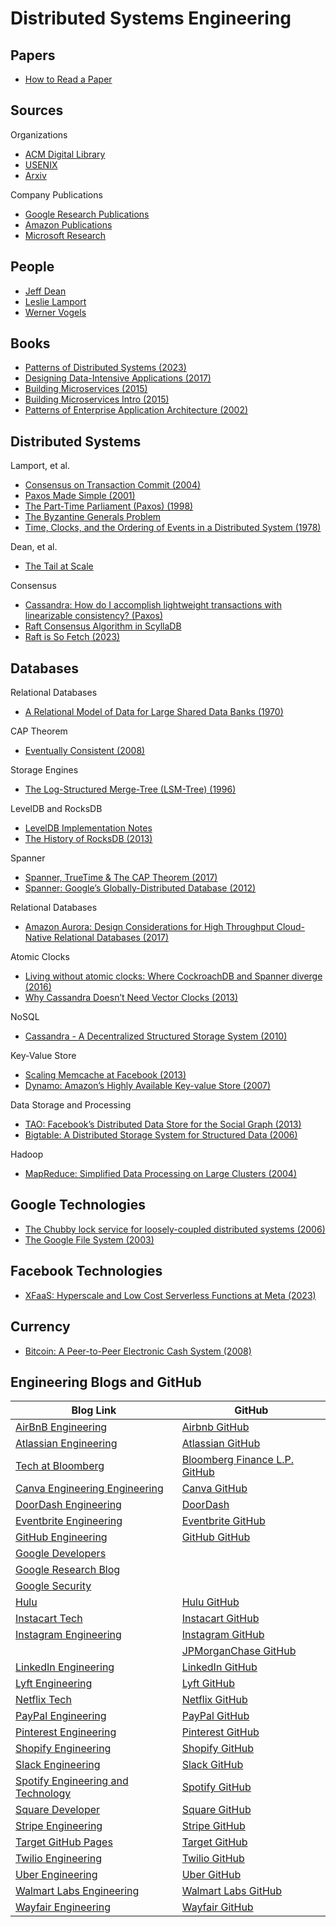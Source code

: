 # Distributed Systems Engineering

## Papers

* [How to Read a Paper](http://ccr.sigcomm.org/online/files/p83-keshavA.pdf)

## Sources

Organizations
* [ACM Digital Library](https://dl.acm.org)
* [USENIX](https://www.usenix.org)
* [Arxiv](https://arxiv.org/)

Company Publications
* [Google Research Publications](https://research.google/pubs/)
* [Amazon Publications](https://www.amazon.science/publications)
* [Microsoft Research](https://www.microsoft.com/en-us/research/)

## People

* [Jeff Dean](https://scholar.google.com/citations?user=NMS69lQAAAAJ&hl=en)
* [Leslie Lamport](https://lamport.azurewebsites.net/pubs/pubs.html)
* [Werner Vogels](https://www.allthingsdistributed.com)

## Books

* [Patterns of Distributed Systems (2023)](https://martinfowler.com/articles/patterns-of-distributed-systems/)
* [Designing Data-Intensive Applications (2017)](https://www.amazon.com/Designing-Data-Intensive-Applications-Reliable-Maintainable/dp/1449373321)
* [Building Microservices (2015)](https://www.amazon.com/Building-Microservices-Designing-Fine-Grained-Systems/dp/1492034029/)
* [Building Microservices Intro (2015)](https://www.infoq.com/articles/microservices-intro/)
* [Patterns of Enterprise Application Architecture (2002)](https://martinfowler.com/eaaCatalog/)

## Distributed Systems

Lamport, et al. 
* [Consensus on Transaction Commit (2004)](https://dsf.berkeley.edu/cs286/papers/paxoscommit-tods2006.pdf)
* [Paxos Made Simple (2001)](https://www.microsoft.com/en-us/research/uploads/prod/2016/12/paxos-simple-Copy.pdf)
* [The Part-Time Parliament (Paxos) (1998)](https://www.microsoft.com/en-us/research/uploads/prod/2016/12/The-Part-Time-Parliament.pdf)
* [The Byzantine Generals Problem](https://www.microsoft.com/en-us/research/publication/byzantine-generals-problem/)
* [Time, Clocks, and the Ordering of Events in a Distributed System (1978)](https://www.microsoft.com/en-us/research/uploads/prod/2016/12/Time-Clocks-and-the-Ordering-of-Events-in-a-Distributed-System.pdf)

Dean, et al. 
* [The Tail at Scale](https://cacm.acm.org/research/the-tail-at-scale/)

Consensus
* [Cassandra: How do I accomplish lightweight transactions with linearizable consistency? (Paxos)](https://docs.datastax.com/en/cassandra-oss/3.0/cassandra/dml/dmlLtwtTransactions.html)
* [Raft Consensus Algorithm in ScyllaDB](https://opensource.docs.scylladb.com/stable/architecture/raft.html)
* [Raft is So Fetch (2023)](https://www.cockroachlabs.com/blog/raft-is-so-fetch/)
  
## Databases

Relational Databases
* [A Relational Model of Data for Large Shared Data Banks (1970)](https://www.seas.upenn.edu/~zives/03f/cis550/codd.pdf)

CAP Theorem
* [Eventually Consistent (2008)](https://dl.acm.org/doi/10.1145/1466443.1466448)
  
Storage Engines
* [The Log-Structured Merge-Tree (LSM-Tree) (1996)](https://www.cs.umb.edu/~poneil/lsmtree.pdf)

LevelDB and RocksDB
* [LevelDB Implementation Notes](https://github.com/google/leveldb/blob/main/doc/impl.md)
* [The History of RocksDB (2013)](https://rocksdb.blogspot.com/2013/11/the-history-of-rocksdb.html)

Spanner
* [Spanner, TrueTime & The CAP Theorem (2017)](https://storage.googleapis.com/pub-tools-public-publication-data/pdf/45855.pdf)
* [Spanner: Google’s Globally-Distributed Database (2012)](https://static.googleusercontent.com/media/research.google.com/en//archive/spanner-osdi2012.pdf)

Relational Databases
* [Amazon Aurora: Design Considerations for High Throughput Cloud-Native Relational Databases (2017)](https://assets.amazon.science/dc/2b/4ef2b89649f9a393d37d3e042f4e/amazon-aurora-design-considerations-for-high-throughput-cloud-native-relational-databases.pdf)

Atomic Clocks
* [Living without atomic clocks: Where CockroachDB and Spanner diverge (2016)](https://www.cockroachlabs.com/blog/living-without-atomic-clocks/)
* [Why Cassandra Doesn’t Need Vector Clocks (2013)](https://www.datastax.com/blog/why-cassandra-doesnt-need-vector-clocks)

NoSQL
* [Cassandra - A Decentralized Structured Storage System (2010)](https://www.cs.cornell.edu/projects/ladis2009/papers/lakshman-ladis2009.pdf)

Key-Value Store
* [Scaling Memcache at Facebook (2013)](https://www.usenix.org/system/files/conference/nsdi13/nsdi13-final170_update.pdf)
* [Dynamo: Amazon’s Highly Available Key-value Store (2007)](https://www.allthingsdistributed.com/files/amazon-dynamo-sosp2007.pdf)

Data Storage and Processing
* [TAO: Facebook’s Distributed Data Store for the Social Graph (2013)](https://www.usenix.org/system/files/conference/atc13/atc13-bronson.pdf)
* [Bigtable: A Distributed Storage System for Structured Data (2006)](https://static.googleusercontent.com/media/research.google.com/en//archive/bigtable-osdi06.pdf)

Hadoop
* [MapReduce: Simplified Data Processing on Large Clusters (2004)](https://static.googleusercontent.com/media/research.google.com/en//archive/mapreduce-osdi04.pdf)

## Google Technologies

* [The Chubby lock service for loosely-coupled distributed systems (2006)](https://static.googleusercontent.com/media/research.google.com/en//archive/chubby-osdi06.pdf)
* [The Google File System (2003)](https://static.googleusercontent.com/media/research.google.com/en//archive/gfs-sosp2003.pdf)

## Facebook Technologies

* [XFaaS: Hyperscale and Low Cost Serverless Functions at Meta (2023)](https://www.cs.cmu.edu/~dskarlat/publications/xfaas_sosp23.pdf)

## Currency

* [Bitcoin: A Peer-to-Peer Electronic Cash System (2008)](https://bitcoin.org/bitcoin.pdf)

## Engineering Blogs and GitHub

| Blog Link                                                                                  | GitHub                                                  |
| ------------------------------------------------------------------------------------------ | --------------------------------------------------------|
| [AirBnB Engineering](https://medium.com/airbnb-engineering)                                | [Airbnb GitHub](https://github.com/airbnb) |
| [Atlassian Engineering](https://www.atlassian.com/blog/developer)                          | [Atlassian GitHub](https://github.com/atlassian) |
| [Tech at Bloomberg](https://www.bloomberg.com/company/stories/category/tech-at-bloomberg/) | [Bloomberg Finance L.P. GitHub](https://github.com/bloomberg) |
| [Canva Engineering Engineering](https://www.canva.dev/blog/engineering/)                   | [Canva GitHub](https://github.com/canva) |
| [DoorDash Engineering](https://blog.doordash.com/tagged/engineering)                       | [DoorDash](https://github.com/doordash) |
| [Eventbrite Engineering](https://www.eventbrite.com/engineering/)                          | [Eventbrite GitHub](https://github.com/eventbrite)  |
| [GitHub Engineering](https://githubengineering.com/)                                       | [GitHub GitHub](https://github.com/github) | 
| [Google Developers](https://developers.googleblog.com/)                                    |
| [Google Research Blog](https://research.google/blog/)                                      |
| [Google Security](https://security.googleblog.com/)                                        |
| [Hulu](https://medium.com/hulu-tech-blog)                                                  | [Hulu GitHub](https://github.com/hulu) |
| [Instacart Tech](https://tech.instacart.com/)                                              | [Instacart GitHub](https://github.com/instacart) |
| [Instagram Engineering](https://instagram-engineering.com/)                                | [Instagram GitHub](https://github.com/Instagram) |  
|                                                                                            | [JPMorganChase GitHub](https://github.com/jpmorganchase) |  
| [LinkedIn Engineering](https://www.linkedin.com/blog/engineering)                          | [LinkedIn GitHub](https://github.com/linkedin) |
| [Lyft Engineering](https://eng.lyft.com/)                                                  | [Lyft GitHub](https://github.com/lyft) |
| [Netflix Tech](https://netflixtechblog.com/)                                               | [Netflix GitHub](https://github.com/Netflix) |
| [PayPal Engineering](https://medium.com/paypal-tech)                                       | [PayPal GitHub](https://github.com/paypal) |
| [Pinterest Engineering](https://medium.com/@Pinterest_Engineering)                         | [Pinterest GitHub](https://github.com/pinterest) |  
| [Shopify Engineering](https://shopify.engineering/)                                        | [Shopify GitHub](https://github.com/Shopify) |
| [Slack Engineering](https://slack.engineering/)                                            | [Slack GitHub](https://github.com/slackhq) |
| [Spotify Engineering and Technology](https://engineering.atspotify.com/)                   | [Spotify GitHub](https://github.com/spotify) |
| [Square Developer](https://developer.squareup.com/blog/)                                   | [Square GitHub](https://github.com/square) |
| [Stripe Engineering](https://stripe.com/blog/engineering)                                  | [Stripe GitHub](https://github.com/stripe) |
| [Target GitHub Pages](https://target.github.io/)                                           | [Target GitHub](https://github.com/target) |
| [Twilio Engineering](https://www.twilio.com/en-us/blog)                                    | [Twilio GitHub](https://github.com/twilio) |
| [Uber Engineering](https://www.uber.com/blog/dallas/engineering/)                          | [Uber GitHub](https://github.com/uber) |
| [Walmart Labs Engineering](https://medium.com/walmartlabs)                                 | [Walmart Labs GitHub](https://github.com/walmartlabs) |
| [Wayfair Engineering](https://www.aboutwayfair.com/careers/tech-blog)                      | [Wayfair GitHub](https://github.com/wayfair) |

